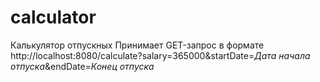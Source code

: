 # calculator
Калькулятор отпускных
Принимает GET-запрос в формате http://localhost:8080/calculate?salary=365000&startDate=*Дата начала отпуска*&endDate=*Конец отпуска*
